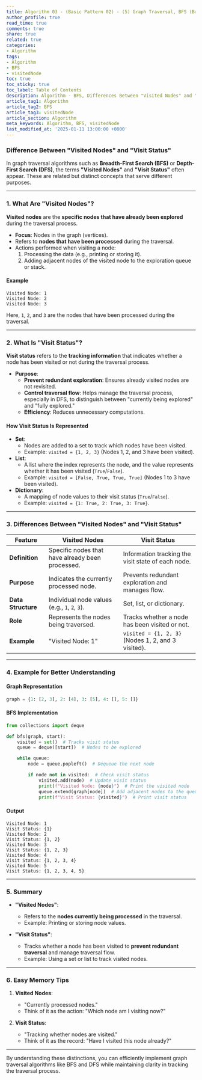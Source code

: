 ```yaml
---
title: Algorithm 03 - (Basic Pattern 02) - (5) Graph Traversal, BFS (Breadth-First Search) - Difference Between "Visited Nodes" and "Visit Status"
author_profile: true
read_time: true
comments: true
share: true
related: true
categories:
- Algorithm
tags:
- Algorithm
- BFS
- visitedNode
toc: true
toc_sticky: true
toc_label: Table of Contents
description: Algorithm - BFS, Differences Between "Visited Nodes" and "Visit Status"
article_tag1: Algorithm
article_tag2: BFS
article_tag3: visitedNode
article_section: Algorithm
meta_keywords: Algorithm, BFS, visitedNode
last_modified_at: '2025-01-11 13:00:00 +0800'
---
```


### **Difference Between "Visited Nodes" and "Visit Status"**

In graph traversal algorithms such as **Breadth-First Search (BFS)** or **Depth-First Search (DFS)**, the terms **"Visited Nodes"** and **"Visit Status"** often appear. These are related but distinct concepts that serve different purposes.

---

### **1. What Are "Visited Nodes"?**

**Visited nodes** are the **specific nodes that have already been explored** during the traversal process.

- **Focus**: Nodes in the graph (vertices).
- Refers to **nodes that have been processed** during the traversal.
- Actions performed when visiting a node:
  1. Processing the data (e.g., printing or storing it).
  2. Adding adjacent nodes of the visited node to the exploration queue or stack.

#### **Example**
```plaintext
Visited Node: 1
Visited Node: 2
Visited Node: 3
```
Here, `1`, `2`, and `3` are the nodes that have been processed during the traversal.

---

### **2. What Is "Visit Status"?**

**Visit status** refers to the **tracking information** that indicates whether a node has been visited or not during the traversal process.

- **Purpose**:
  - **Prevent redundant exploration**: Ensures already visited nodes are not revisited.
  - **Control traversal flow**: Helps manage the traversal process, especially in DFS, to distinguish between "currently being explored" and "fully explored."
  - **Efficiency**: Reduces unnecessary computations.
  
#### **How Visit Status Is Represented**
- **Set**:
  - Nodes are added to a set to track which nodes have been visited.
  - Example: `visited = {1, 2, 3}` (Nodes 1, 2, and 3 have been visited).
- **List**:
  - A list where the index represents the node, and the value represents whether it has been visited (`True`/`False`).
  - Example: `visited = [False, True, True, True]` (Nodes 1 to 3 have been visited).
- **Dictionary**:
  - A mapping of node values to their visit status (`True`/`False`).
  - Example: `visited = {1: True, 2: True, 3: True}`.

---

### **3. Differences Between "Visited Nodes" and "Visit Status"**

| **Feature**              | **Visited Nodes**                          | **Visit Status**                          |
|--------------------------|---------------------------------------------|-------------------------------------------|
| **Definition**            | Specific nodes that have already been processed. | Information tracking the visit state of each node. |
| **Purpose**               | Indicates the currently processed node.     | Prevents redundant exploration and manages flow. |
| **Data Structure**        | Individual node values (e.g., `1`, `2`, `3`). | Set, list, or dictionary.                |
| **Role**                  | Represents the nodes being traversed.       | Tracks whether a node has been visited or not. |
| **Example**               | "Visited Node: 1"                          | `visited = {1, 2, 3}` (Nodes 1, 2, and 3 visited). |

---

### **4. Example for Better Understanding**

#### **Graph Representation**
```python
graph = {1: [2, 3], 2: [4], 3: [5], 4: [], 5: []}
```

#### **BFS Implementation**
```python
from collections import deque

def bfs(graph, start):
    visited = set()  # Tracks visit status
    queue = deque([start])  # Nodes to be explored

    while queue:
        node = queue.popleft()  # Dequeue the next node

        if node not in visited:  # Check visit status
            visited.add(node)  # Update visit status
            print(f"Visited Node: {node}")  # Print the visited node
            queue.extend(graph[node])  # Add adjacent nodes to the queue
            print(f"Visit Status: {visited}")  # Print visit status
```

#### **Output**
```plaintext
Visited Node: 1
Visit Status: {1}
Visited Node: 2
Visit Status: {1, 2}
Visited Node: 3
Visit Status: {1, 2, 3}
Visited Node: 4
Visit Status: {1, 2, 3, 4}
Visited Node: 5
Visit Status: {1, 2, 3, 4, 5}
```

---

### **5. Summary**

- **"Visited Nodes"**:
  - Refers to the **nodes currently being processed** in the traversal.
  - Example: Printing or storing node values.

- **"Visit Status"**:
  - Tracks whether a node has been visited to **prevent redundant traversal** and manage traversal flow.
  - Example: Using a set or list to track visited nodes.

---

### **6. Easy Memory Tips**

1. **Visited Nodes**:
   - "Currently processed nodes."
   - Think of it as the action: "Which node am I visiting now?"

2. **Visit Status**:
   - "Tracking whether nodes are visited."
   - Think of it as the record: "Have I visited this node already?"

---

By understanding these distinctions, you can efficiently implement graph traversal algorithms like BFS and DFS while maintaining clarity in tracking the traversal process.